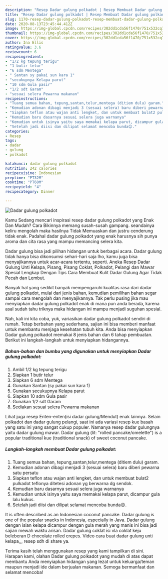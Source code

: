 ```yaml
---
description: "Resep Dadar gulung polkadot | Resep Membuat Dadar gulung polkadot Yang Lezat Sekali"
title: "Resep Dadar gulung polkadot | Resep Membuat Dadar gulung polkadot Yang Lezat Sekali"
slug: 1170-resep-dadar-gulung-polkadot-resep-membuat-dadar-gulung-polkadot-yang-lezat-sekali
date: 2020-08-13T23:45:44.412Z
image: https://img-global.cpcdn.com/recipes/302dd1cda56f1470/751x532cq70/dadar-gulung-polkadot-foto-resep-utama.jpg
thumbnail: https://img-global.cpcdn.com/recipes/302dd1cda56f1470/751x532cq70/dadar-gulung-polkadot-foto-resep-utama.jpg
cover: https://img-global.cpcdn.com/recipes/302dd1cda56f1470/751x532cq70/dadar-gulung-polkadot-foto-resep-utama.jpg
author: Ina Ellis
ratingvalue: 3.6
reviewcount: 6
recipeingredient:
- "1/2 kg tepung terigu"
- "1 butir telur"
- "6 sdm Mentega"
- " Santan sy pakai sun kara 1"
- "secukupnya Kelapa parut"
- "10 sdm Gula pasir"
- "1/2 sdt Garam"
- "sesuai selera Pewarna makanan"
recipeinstructions:
- "Tuang semua bahan, tepung,santan,telur,mentega (ditiem dulu) garam."
- "Kemudian adonan dibagi menjadi 3 (sesuai selera) baru diberi pewarna satu persatu"
- "Siapkan teflon atau wajan anti lengket, dan untuk membuat bulat2 pulkadot teflonya ditetesi adonan yg berwarna dg sendok."
- "Kemudian baru dasarnya sesuai selera juga warnanya"
- "Kemudian untuk isinya yaitu saya memakai kelapa parut, dicampur gula lalu kukus."
- "Setelah jadi diisi dan dilipat selamat mencoba bunda😊."
categories:
- Resep
tags:
- dadar
- gulung
- polkadot

katakunci: dadar gulung polkadot 
nutrition: 242 calories
recipecuisine: Indonesian
preptime: "PT32M"
cooktime: "PT60M"
recipeyield: "4"
recipecategory: Dinner

---
```



![Dadar gulung polkadot](https://img-global.cpcdn.com/recipes/302dd1cda56f1470/751x532cq70/dadar-gulung-polkadot-foto-resep-utama.jpg)

Kamu Sedang mencari inspirasi resep dadar gulung polkadot yang Enak Dan Mudah? Cara Bikinnya memang susah-susah gampang. seandainya keliru mengolah maka hasilnya Tidak Memuaskan dan justru cenderung tidak enak. Padahal dadar gulung polkadot yang enak harusnya sih punya aroma dan cita rasa yang mampu memancing selera kita.

Dadar gulung bisa jadi pilihan hidangan untuk berbagai acara. Dadar gulung tidak hanya bisa dikonsumsi sehari-hari saja lho, kamu juga bisa menyajikannya untuk acar-acara tertentu, seperti. Aneka Resep Dadar Gulung Unti Kelapa, Pisang, Pisang Coklat, Polkadot, Pelangi dan Mawar Spesial Lengkap Dengan Tips Cara Membuat Kulit Dadar Gulung Agar Tidak Pecah dan Lembut.

Banyak hal yang sedikit banyak mempengaruhi kualitas rasa dari dadar gulung polkadot, mulai dari jenis bahan, kemudian pemilihan bahan segar sampai cara mengolah dan menyajikannya. Tak perlu pusing jika mau menyiapkan dadar gulung polkadot enak di mana pun anda berada, karena asal sudah tahu triknya maka hidangan ini mampu menjadi suguhan spesial.


Nah, kali ini kita coba, yuk, variasikan dadar gulung polkadot sendiri di rumah. Tetap berbahan yang sederhana, sajian ini bisa memberi manfaat untuk membantu menjaga kesehatan tubuh kita. Anda bisa menyiapkan Dadar gulung polkadot memakai 8 jenis bahan dan 6 tahap pembuatan. Berikut ini langkah-langkah untuk menyiapkan hidangannya.

<!--inarticleads1-->

##### Bahan-bahan dan bumbu yang digunakan untuk menyiapkan Dadar gulung polkadot:

1. Ambil 1/2 kg tepung terigu
1. Siapkan 1 butir telur
1. Siapkan 6 sdm Mentega
1. Gunakan  Santan (sy pakai sun kara 1)
1. Gunakan secukupnya Kelapa parut
1. Siapkan 10 sdm Gula pasir
1. Gunakan 1/2 sdt Garam
1. Sediakan sesuai selera Pewarna makanan


Lihat juga resep Enten-enten(isi dadar gulung/Mendut) enak lainnya. Selain polkadot dan dadar gulung pelangi, saat ini ada variasi resep kue basah yang satu ini yang sangat cukup populer. Namanya resep dadar gulungnya yaitu dadar gulung mawar. Dadar gulung (lit: &#34;rolled pancake/omelette&#34;) is a popular traditional kue (traditional snack) of sweet coconut pancake. 

<!--inarticleads2-->

##### Langkah-langkah membuat Dadar gulung polkadot:

1. Tuang semua bahan, tepung,santan,telur,mentega (ditiem dulu) garam.
1. Kemudian adonan dibagi menjadi 3 (sesuai selera) baru diberi pewarna satu persatu
1. Siapkan teflon atau wajan anti lengket, dan untuk membuat bulat2 pulkadot teflonya ditetesi adonan yg berwarna dg sendok.
1. Kemudian baru dasarnya sesuai selera juga warnanya
1. Kemudian untuk isinya yaitu saya memakai kelapa parut, dicampur gula lalu kukus.
1. Setelah jadi diisi dan dilipat selamat mencoba bunda😊.


It is often described as an Indonesian coconut pancake. Dadar gulung is one of the popular snacks in Indonesia, especially in Java. Dadar gulung dengan isian kelapa dicampur dengan gula merah yang manis ini bisa jadi sajian mewah waktu arisan. Dadar gulung coklat isi vla coklat keju beleberan D chocolate rolled crepes. Video cara buat dadar gulung unti kelapa,,, resep sdh di share ya. 

Terima kasih telah menggunakan resep yang kami tampilkan di sini. Harapan kami, olahan Dadar gulung polkadot yang mudah di atas dapat membantu Anda menyiapkan hidangan yang lezat untuk keluarga/teman maupun menjadi ide dalam berjualan makanan. Semoga bermanfaat dan selamat mencoba!
